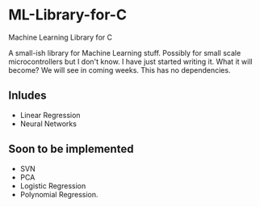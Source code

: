 # ML-Library-for-C
Machine Learning Library for C

A small-ish library for Machine Learning stuff. Possibly for small scale microcontrollers but I don't know. I have just started writing it. What it will become? We will see in coming weeks.
This has no dependencies. 

## Inludes
- Linear Regression
- Neural Networks

## Soon to be implemented
- SVN
- PCA
- Logistic Regression
- Polynomial Regression.
